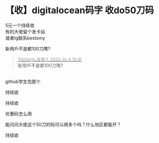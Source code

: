 # 【收】digitalocean码字 收do50刀码


5元一个持续收<br />
有的大佬留个发卡站<br />
或者tg联系bestomy

新用戶不是都100刀嗎? 

<div class="quote"><blockquote><font size="2"><a href="https://www.hostloc.com/forum.php?mod=redirect&amp;goto=findpost&amp;pid=9257845&amp;ptid=750802" target="_blank"><font color="#999999">Yikmings 发表于 2020-10-4 15:41</font></a></font><br />
新用戶不是都100刀嗎?</blockquote></div><br />
github学生包那个

持续收

持续收

优惠码怎么用

能问问大佬这个50刀的码可以用多个吗？什么地区都能开？

持续收
